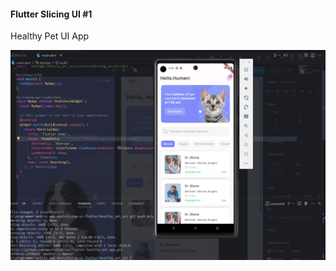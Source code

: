 <div>
  <div>
   <h4>Flutter Slicing UI #1</h4>
   <p>Healthy Pet UI App</p>
 </div>
 <img src="https://github.com/wendietibrias/flutter-healthy-pet-app/blob/master/assets/images/Screenshot%20(110).png?raw=true">

</div>
